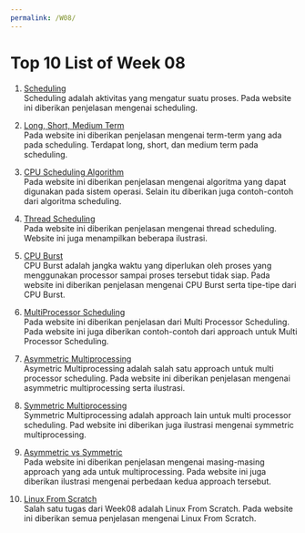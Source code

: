 ```yaml
---
permalink: /W08/
---
```


# Top 10 List of Week 08

1. [Scheduling](https://www.tutorialspoint.com/operating_system/os_process_scheduling.htm)<br>
Scheduling adalah aktivitas yang mengatur suatu proses. Pada website ini diberikan penjelasan mengenai scheduling.

2. [Long, Short, Medium Term](guru99.com/process-scheduling.html)<br>
Pada website ini diberikan penjelasan mengenai term-term yang ada pada scheduling. Terdapat long, short, dan medium term pada scheduling.

3. [CPU Scheduling Algorithm](https://www.guru99.com/cpu-scheduling-algorithms.html)<br>
Pada website ini diberikan penjelasan mengenai algoritma yang dapat digunakan pada sistem operasi. Selain itu diberikan juga contoh-contoh dari algoritma scheduling.

4. [Thread Scheduling](https://www.geeksforgeeks.org/thread-scheduling/)<br>
Pada website ini diberikan penjelasan mengenai thread scheduling. Website ini juga menampilkan beberapa ilustrasi.

5. [CPU Burst](http://www2.cs.uregina.ca/~hamilton/courses/330/notes/scheduling/scheduling.html)<br>
CPU Burst adalah jangka waktu yang diperlukan oleh proses yang menggunakan processor sampai proses tersebut tidak siap. Pada website ini diberikan penjelasan mengenai CPU Burst serta tipe-tipe dari CPU Burst.

6. [MultiProcessor Scheduling](https://www.geeksforgeeks.org/multiple-processor-scheduling-in-operating-system/)<br>
Pada website ini diberikan penjelasan dari Multi Processor Scheduling. Pada website ini juga diberikan contoh-contoh dari approach untuk Multi Processor Scheduling.

7. [Asymmetric Multiprocessing](https://www.tutorialspoint.com/Asymmetric-Multiprocessing)<br>
Asymetric Multiprocessing adalah salah satu approach untuk multi processor scheduling. Pada website ini diberikan penjelasan mengenai asymmetric multiprocessing serta ilustrasi.

8. [Symmetric Multiprocessing](https://www.tutorialspoint.com/Symmetric-Multiprocessing)<br>
Symmetric Multiprocessing adalah approach lain untuk multi processor scheduling. Pad website ini diberikan juga ilustrasi mengenai symmetric multiprocessing.

9. [Asymmetric vs Symmetric](https://www.geeksforgeeks.org/difference-between-asymmetric-and-symmetric-multiprocessing/)<br>
Pada website ini diberikan penjelasan mengenai masing-masing approach yang ada untuk multiprocessing. Pada website ini juga diberikan ilustrasi mengenai perbedaan kedua approach tersebut.

10. [Linux From Scratch](https://www.linuxfromscratch.org/)<br>
Salah satu tugas dari Week08 adalah Linux From Scratch. Pada website ini diberikan semua penjelasan mengenai Linux From Scratch.

